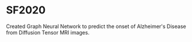 # SF2020

Created Graph Neural Network to predict the onset of Alzheimer's Disease from Diffusion Tensor MRI images.
